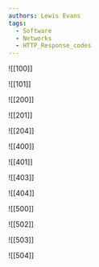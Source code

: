 ```yaml
---
authors: Lewis Evans
tags:
  - Software
  - Networks
  - HTTP_Response_codes
---
```

![[100]]

![[101]]

![[200]]

![[201]]

![[204]]

![[400]]

![[401]]

![[403]]

![[404]]

![[500]]

![[502]]

![[503]]

![[504]]
